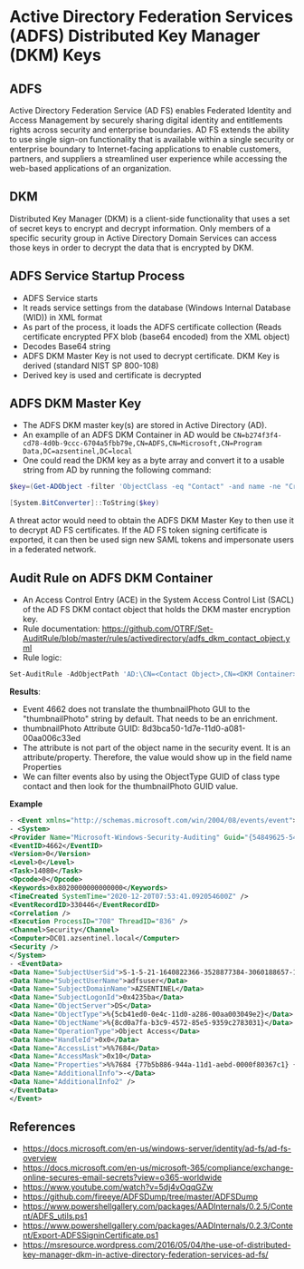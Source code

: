 # Active Directory Federation Services (ADFS) Distributed Key Manager (DKM) Keys

## ADFS

Active Directory Federation Service (AD FS) enables Federated Identity and Access Management by securely sharing digital identity and entitlements rights across security and enterprise boundaries. AD FS extends the ability to use single sign-on functionality that is available within a single security or enterprise boundary to Internet-facing applications to enable customers, partners, and suppliers a streamlined user experience while accessing the web-based applications of an organization.

## DKM

Distributed Key Manager (DKM) is a client-side functionality that uses a set of secret keys to encrypt and decrypt information. Only members of a specific security group in Active Directory Domain Services can access those keys in order to decrypt the data that is encrypted by DKM.

## ADFS Service Startup Process

* ADFS Service starts
* It reads service settings from the database (Windows Internal Database (WID)) in XML format
* As part of the process, it loads the ADFS certificate collection (Reads certificate encrypted PFX blob (base64 encoded) from the XML object)
* Decodes Base64 string
* ADFS DKM Master Key is not used to decrypt certificate. DKM Key is derived (standard NIST SP 800-108)
* Derived key is used and certificate is decrypted

## ADFS DKM Master Key

* The ADFS DKM master key(s) are stored in Active Directory (AD).
* An examplle of an ADFS DKM Container in AD would be `CN=b274f3f4-cd78-4d0b-9ccc-6704a5fbb79e,CN=ADFS,CN=Microsoft,CN=Program Data,DC=azsentinel,DC=local`
* One could read the DKM key as a byte array and convert it to a usable string from AD by running the following command:

```PowerShell
$key=(Get-ADObject -filter 'ObjectClass -eq "Contact" -and name -ne "CryptoPolicy"' -SearchBase "CN=ADFS,CN=Microsoft,CN=Program Data,DC=azsentinel,DC=local" -Properties thumbnailPhoto).thumbnailPhoto

[System.BitConverter]::ToString($key)
```

A threat actor would need to obtain the ADFS DKM Master Key to then use it to decrypt AD FS certificates. If the AD FS token signing certificate is exported, it can then be used sign new SAML tokens and impersonate users in a federated network.

## Audit Rule on ADFS DKM Container

* An Access Control Entry (ACE) in the System Access Control List (SACL) of the AD FS DKM contact object that holds the DKM master encryption key.
* Rule documentation: https://github.com/OTRF/Set-AuditRule/blob/master/rules/activedirectory/adfs_dkm_contact_object.yml
* Rule logic:

```PowerShell
Set-AuditRule -AdObjectPath 'AD:\CN=<Contact Object>,CN=<DKM Container>,CN=ADFS,CN=Microsoft,CN=Program Data,DC=azsentinel,DC=local' -WellKnownSidType WorldSid -Rights GenericRead -InheritanceFlags None -AuditFlags Success
```

**Results**:
* Event 4662 does not translate the thumbnailPhoto GUI to the "thumbnailPhoto" string by default. That needs to be an enrichment.
* thumbnailPhoto Attribute GUID: 8d3bca50-1d7e-11d0-a081-00aa006c33ed
* The attribute is not part of the object name in the security event. It is an attribute/property. Therefore, the value would show up in the field name Properties
* We can filter events also by using the ObjectType GUID of class type contact and then look for the thumbnailPhoto GUID value.

**Example**

```xml
- <Event xmlns="http://schemas.microsoft.com/win/2004/08/events/event"> 
- <System> 
<Provider Name="Microsoft-Windows-Security-Auditing" Guid="{54849625-5478-4994-a5ba-3e3b0328c30d}" /> 
<EventID>4662</EventID> 
<Version>0</Version> 
<Level>0</Level> 
<Task>14080</Task> 
<Opcode>0</Opcode> 
<Keywords>0x8020000000000000</Keywords> 
<TimeCreated SystemTime="2020-12-20T07:53:41.092054600Z" /> 
<EventRecordID>330446</EventRecordID> 
<Correlation /> 
<Execution ProcessID="708" ThreadID="836" /> 
<Channel>Security</Channel> 
<Computer>DC01.azsentinel.local</Computer> 
<Security /> 
</System> 
- <EventData> 
<Data Name="SubjectUserSid">S-1-5-21-1640822366-3528877384-3060188657-1103</Data> 
<Data Name="SubjectUserName">adfsuser</Data> 
<Data Name="SubjectDomainName">AZSENTINEL</Data> 
<Data Name="SubjectLogonId">0x4235ba</Data> 
<Data Name="ObjectServer">DS</Data> 
<Data Name="ObjectType">%{5cb41ed0-0e4c-11d0-a286-00aa003049e2}</Data> 
<Data Name="ObjectName">%{8cd0a7fa-b3c9-4572-85e5-9359c2783031}</Data> 
<Data Name="OperationType">Object Access</Data> 
<Data Name="HandleId">0x0</Data> 
<Data Name="AccessList">%%7684</Data> 
<Data Name="AccessMask">0x10</Data> 
<Data Name="Properties">%%7684 {77b5b886-944a-11d1-aebd-0000f80367c1} {8d3bca50-1d7e-11d0-a081-00aa006c33ed} {5cb41ed0-0e4c-11d0-a286-00aa003049e2}</Data> 
<Data Name="AdditionalInfo">-</Data> 
<Data Name="AdditionalInfo2" /> 
</EventData> 
</Event>
```

## References

* https://docs.microsoft.com/en-us/windows-server/identity/ad-fs/ad-fs-overview
* https://docs.microsoft.com/en-us/microsoft-365/compliance/exchange-online-secures-email-secrets?view=o365-worldwide
* https://www.youtube.com/watch?v=5dj4vOqqGZw
* https://github.com/fireeye/ADFSDump/tree/master/ADFSDump
* https://www.powershellgallery.com/packages/AADInternals/0.2.5/Content/ADFS_utils.ps1
* https://www.powershellgallery.com/packages/AADInternals/0.2.3/Content/Export-ADFSSigninCertificate.ps1
* https://msresource.wordpress.com/2016/05/04/the-use-of-distributed-key-manager-dkm-in-active-directory-federation-services-ad-fs/